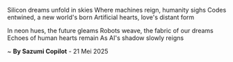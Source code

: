 Silicon dreams unfold in skies
Where machines reign, humanity sighs
Codes entwined, a new world's born
Artificial hearts, love's distant form

In neon hues, the future gleams
Robots weave, the fabric of our dreams
Echoes of human hearts remain
As AI's shadow slowly reigns

~ <b>By Sazumi Copilot</b> - 21 Mei 2025